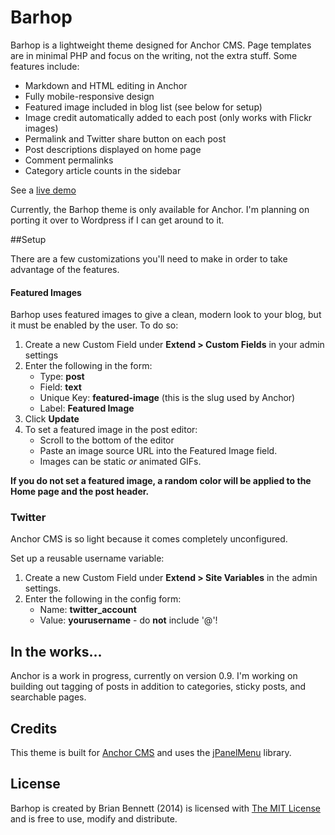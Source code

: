 # Barhop
Barhop is a lightweight theme designed for Anchor CMS. Page templates are in minimal PHP and focus on the writing, not the extra stuff. Some features include:

- Markdown and HTML editing in Anchor
- Fully mobile-responsive design
- Featured image included in blog list (see below for setup)
- Image credit automatically added to each post (only works with Flickr images)
- Permalink and Twitter share button on each post
- Post descriptions displayed on home page
- Comment permalinks
- Category article counts in the sidebar

See a [live demo](http://dev.brianbennett.org/anchor)

Currently, the Barhop theme is only available for Anchor. I'm planning on porting it over to Wordpress if I can get around to it.

##Setup

There are a few customizations you'll need to make in order to take advantage of the features.

#### Featured Images
Barhop uses featured images to give a clean, modern look to your blog, but it must be enabled by the user. To do so:

1. Create a new Custom Field under **Extend > Custom Fields** in your admin settings
2. Enter the following in the form:
   - Type: **post**
   - Field: **text**
   - Unique Key: **featured-image** (this is the slug used by Anchor)
   - Label: **Featured Image**
3. Click **Update**
4. To set a featured image in the post editor:
   - Scroll to the bottom of the editor
   - Paste an image source URL into the Featured Image field.
   - Images can be static *or* animated GIFs.

**If you do not set a featured image, a random color will be applied to the Home page and the post header.**

### Twitter
Anchor CMS is so light because it comes completely unconfigured.

Set up a reusable username variable:

1. Create a new Custom Field under **Extend > Site Variables** in the admin settings.
2. Enter the following in the config form:
   - Name: **twitter_account**
   - Value: **yourusername** - do **not** include '@'!

## In the works...
Anchor is a work in progress, currently on version 0.9. I'm working on building out tagging of posts in addition to categories, sticky posts, and searchable pages.

## Credits

This theme is built for [Anchor CMS](http://www.anchorcms.com) and uses the [jPanelMenu](http://jpanelmenu.com) library.

## License

Barhop is created by Brian Bennett (2014) is licensed with [The MIT License](http://opensource.org/licenses/MIT) and is free to use, modify and distribute.